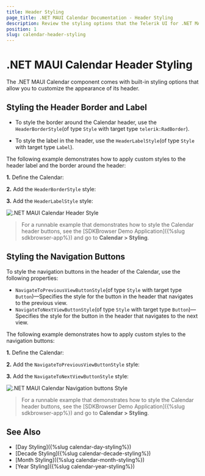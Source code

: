 ```yaml
---
title: Header Styling
page_title: .NET MAUI Calendar Documentation - Header Styling
description: Review the styling options that the Telerik UI for .NET MAUI Calendar control provides for its header.
position: 1
slug: calendar-header-styling
---
```


# .NET MAUI Calendar Header Styling

The .NET MAUI Calendar component comes with built-in styling options that allow you to customize the appearance of its header.

## Styling the Header Border and Label

* To style the border around the Calendar header, use the `HeaderBorderStyle`(of type `Style` with target type `telerik:RadBorder`).

* To style the label in the header, use the `HeaderLabelStyle`(of type `Style` with target type `Label`).

The following example demonstrates how to apply custom styles to the header label and the border around the header:

**1.** Define the Calendar:

<snippet id='calendar-headerlabel-styling'/>

**2.** Add the `HeaderBorderStyle` style:

<snippet id='calendar-headerborder-style'/>

**3.** Add the `HeaderLabelStyle` style:

<snippet id='calendar-headerlabel-style'/>

![.NET MAUI Calendar Header Style](images/combobox-drop-down-style.png)

> For a runnable example that demonstrates how to style the Calendar header buttons, see the [SDKBrowser Demo Application]({%slug sdkbrowser-app%}) and go to **Calendar > Styling**.

## Styling the Navigation Buttons

To style the navigation buttons in the header of the Calendar, use the following properties:

* `NavigateToPreviousViewButtonStyle`(of type `Style` with target type `Button`)&mdash;Specifies the style for the button in the header that navigates to the previous view.
* `NavigateToNextViewButtonStyle`(of type `Style` with target type `Button`)&mdash;Specifies the style for the button in the header that navigates to the next view.

The following example demonstrates how to apply custom styles to the navigation buttons:

**1.** Define the Calendar:

<snippet id='calendar-headerbuttons-styling'/>

**2.** Add the `NavigateToPreviousViewButtonStyle` style:

<snippet id='calendar-navigatetopreviousbutton-style'/>

**3.** Add the `NavigateToNextViewButtonStyle` style:

![.NET MAUI Calendar Navigation buttons Style](images/combobox-drop-down-style.png)

> For a runnable example that demonstrates how to style the Calendar header buttons, see the [SDKBrowser Demo Application]({%slug sdkbrowser-app%}) and go to **Calendar > Styling**.

## See Also

- [Day Styling]({%slug calendar-day-styling%})
- [Decade Styling]({%slug calendar-decade-styling%})
- [Month Styling]({%slug calendar-month-styling%})
- [Year Styling]({%slug calendar-year-styling%})
